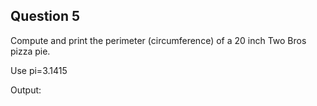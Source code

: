 ## Question 5

Compute and print the perimeter (circumference) of a 20 inch Two Bros pizza pie.

Use pi=3.1415

Output:
